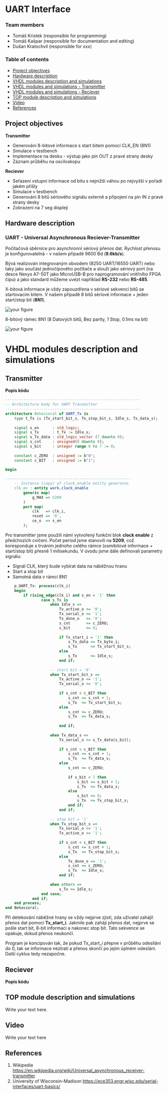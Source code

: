 # UART Interface

### Team members

* Tomáš Kristek (responsible for programming)
* Tomáš Kašpar (responsible for documentation and editing)
* Dušan Kratochvíl (responsible for xxx)

### Table of contents

* [Project objectives](#objectives)
* [Hardware description](#hardware)
* [VHDL modules description and simulations](#modules)
* [VHDL modules and simulations - Transmitter](#transmitter)
* [VHDL modules and simulations - Reciever](#reciever)
* [TOP module description and simulations](#top)
* [Video](#video)
* [References](#references)

<a name="objectives"></a>

## Project objectives

**Transmitter**
* Generování 8-bitové informace s start bitem pomocí CLK_EN (8N1)
* Simulace v testbench
* Implementace na desku - výstup jako pin OUT z pravé strany desky
* Záznam průběhu na osciloskopu


**Reciever**
* Seřazení vstupní informace od bitu s nejnižší váhou po nejvyšší v pořadí jakém přišly
* Simulace v testbench
* Generování 8 bitů sériového signálu externě a připojení na pin IN z pravé strany desky
* Zobrazení na 7 seg displeji

<a name="hardware"></a>

## Hardware description

### UART - Universal Asynchronous Reciever-Transmitter
Počítačová sběrnice pro asynchronní sériový přenos dat. Rychlost přenosu je konfigurovatelná - v našem případě 9600 Bd (**9.6kb/s**).

Bývá realizován integrovaným obvodem (8250 UART/16550 UART) nebo taky jako součást jednočipového počítače a slouží jako sériový port (na desce Nexys A7-50T jako MicroUSB-B pro naprogramování vnitřního FPGA čipu) a jako standard můžeme uvézt například **RS-232** nebo **RS-485**.

X-bitová informace je vždy zapouzdřena v sériové sekvenci bitů se startovacím bitem. V našem případě 8 bitů sériové informace + jeden start/stop bit (**8N1**).

<a name="modules"></a>
![your figure](pictures/SchematicUART.png)


8-bitový rámec 8N1 (8 Datových bitů, Bez parity, 1 Stop, 0.1ms na bit)


![your figure](pictures/DatovyRamec.jpg)


# VHDL modules description and simulations

<a name="transmitter"></a>
## Transmitter

**Popis kódu**

```vhdl
------------------------------------------------------------
-- Architecture body for UART Transmitter
------------------------------------------------------------
architecture Behavioral of UART_Tx is
    type t_Tx is (Tx_start_bit_s, Tx_stop_bit_s, Idle_s, Tx_data_s);
    
    signal s_en      : std_logic;
    signal s_Tx      : t_Tx := Idle_s;
    signal s_Tx_data : std_logic_vector (7 downto 0);
    signal s_cnt     : unsigned(0 downto 0);
    signal s_bit     : integer range 0 to 7 := 0;
    
    constant c_ZERO  : unsigned := b"0";
    constant c_BIT   : unsigned := b"1";
    
begin

--------------------------------------------------------
    -- Instance (copy) of clock_enable entity generates 
    clk_en : entity work.clock_enable
        generic map(
            g_MAX => 5209
        )
        port map(
            clk   => clk_i,
            reset => '0',
            ce_o  => s_en
        );
```

Pro transmitter jsme použili námi vytvořený funkční blok **clock enable** z předchozích cvičení. Počet period jsme stanovili na **5209**, což koresponduje s trváním jednoho celého rámce (osmibitové informace + start/stop bit) přesně 1 milisekundu. V úvodu jsme dále definovali parametry signálu:
* Signál CLK, který bude vybírat data na náběžnou hranu
* Start a stop bit
* Samotná data v rámci 8N1

```vhdl
    p_UART_Tx: process(clk_i)
    begin
        if rising_edge(clk_i) and s_en = '1' then         
                case s_Tx is
                    when Idle_s =>
                        Tx_active_o <= '0';
                        Tx_serial_o <= '1';
                        Tx_done_o   <= '0';
                        s_cnt       <= c_ZERO;
                        s_bit       <= 0;
                    
                        if Tx_start_i = '1' then
                            s_Tx_data <= Tx_byte_i;
                            s_Tx      <= Tx_start_bit_s;
                        else
                            s_Tx      <= Idle_s;
                        end if;
            
                    -- start bit = '0'
                    when Tx_start_bit_s =>
                        Tx_active_o <= '1';
                        Tx_serial_o <= '0';
                        
                        if s_cnt < c_BIT then
                            s_cnt <= s_cnt + 1;
                            s_Tx  <= Tx_start_bit_s;
                        else
                            s_cnt <= c_ZERO;
                            s_Tx  <= Tx_data_s;
                            
                        end if;
                    
                    when Tx_data_s =>
                        Tx_serial_o <= s_Tx_data(s_bit);
                        
                        if s_cnt < c_BIT then
                            s_cnt <= s_cnt + 1;
                            s_Tx  <= Tx_data_s;
                        else
                            s_cnt <= c_ZERO;
                            
                            if s_bit < 7 then
                                s_bit <= s_bit + 1;
                                s_Tx  <= Tx_data_s;
                            else
                                s_bit <= 0;
                                s_Tx  <= Tx_stop_bit_s;
                            end if;                           
                        end if;
                
                    -- stop bit = '1'
                    when Tx_stop_bit_s =>
                        Tx_serial_o <= '1';
                        Tx_active_o <= '1';
                        
                        if s_cnt < c_BIT then
                            s_cnt <= s_cnt + 1;
                            s_Tx  <= Tx_stop_bit_s;
                        else
                            Tx_done_o <= '1';
                            s_cnt <= c_ZERO;
                            s_Tx  <= Idle_s;
                        end if;
                
                    when others =>
                        s_Tx <= Idle_s;   
                end case;
            end if;    
    end process;
end Behavioral;
```

Při detekování náběžné hrany se vždy nejprve zjistí, zda uživatel zahájil přenos dat pomocí **Tx_start_i**. Jakmile pak zahájí přenos dat, nejprve se pošle start bit, 8-bit informaci a nakonec stop bit. Tato sekvence se opakuje, dokud přenos neukončí.

Program je koncipován tak, že pokud Tx_start_i přepne v průběhu odesílání do 0, tak se informace neztratí a přenos skončí po jejím úplném odeslání. Další cyklus tedy nezapočne.

<a name="reciever"></a>
## Reciever

**Popis kódu**

<a name="top"></a>

## TOP module description and simulations

Write your text here.

<a name="video"></a>

## Video

Write your text here

<a name="references"></a>

## References

1. Wikipedie 
https://en.wikipedia.org/wiki/Universal_asynchronous_receiver-transmitter
2. University of Wisconsin-Madison 
https://ece353.engr.wisc.edu/serial-interfaces/uart-basics/
